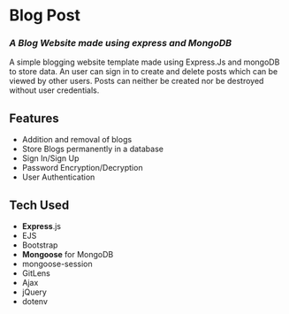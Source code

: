 # Blog Post

### _A Blog Website made using express and MongoDB_

A simple blogging website template made using Express.Js and mongoDB to store data. An user can sign in to create and delete posts which can be viewed by other users. Posts can neither be created nor be destroyed without user credentials.

## Features

-   Addition and removal of blogs
-   Store Blogs permanently in a database
-   Sign In/Sign Up
-   Password Encryption/Decryption
-   User Authentication

## Tech Used

-   **Express**.js
-   EJS
-   Bootstrap
-   **Mongoose** for MongoDB
-   mongoose-session
-   GitLens
-   Ajax
-   jQuery
-   dotenv
